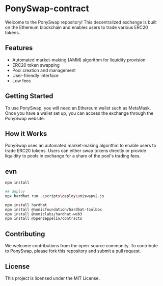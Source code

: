 # PonySwap-contract

Welcome to the PonySwap repository! This decentralized exchange is built on the Ethereum blockchain and enables users to trade various ERC20 tokens.

## Features
- Automated market-making (AMM) algorithm for liquidity provision
- ERC20 token swapping
- Pool creation and management
- User-friendly interface
- Low fees

## Getting Started
To use PonySwap, you will need an Ethereum wallet such as MetaMask. Once you have a wallet set up, you can access the exchange through the PonySwap website.

## How it Works
PonySwap uses an automated market-making algorithm to enable users to trade ERC20 tokens. Users can either swap tokens directly or provide liquidity to pools in exchange for a share of the pool's trading fees.

## evn

```bash
npm install

## deploy
npx hardhat run .\scripts\deploy\uniswapv2.js
```


```bash
npm install hardhat
npm install @nomicfoundation/hardhat-toolbox
npm install @nomiclabs/hardhat-web3
npm install @openzeppelin/contracts
```

## Contributing
We welcome contributions from the open-source community. To contribute to PonySwap, please fork this repository and submit a pull request.

## License
This project is licensed under the MIT License.



